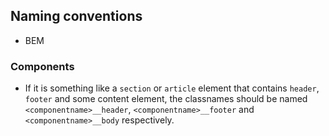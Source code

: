 ## Naming conventions

  - BEM

### Components

  - If it is something like a `section` or `article` element that contains `header`, `footer` and some content element, the classnames should be named `<componentname>__header`, `<componentname>__footer` and `<componentname>__body` respectively.
